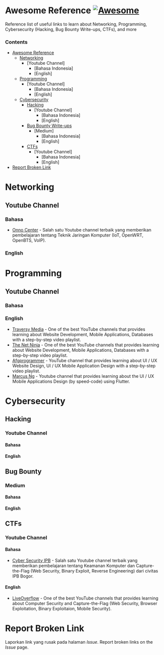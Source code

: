 # Awesome Reference [![Awesome](https://cdn.rawgit.com/sindresorhus/awesome/d7305f38d29fed78fa85652e3a63e154dd8e8829/media/badge.svg)](https://github.com/sindresorhus/awesome)
 Reference list of useful links to learn about Networking, Programming, Cybersecurity (Hacking, Bug Bounty Write-ups, CTFs), and more

### Contents

- [Awesome Reference](#awesome-reference)
  - [Networking](#networking)
    - [Youtube Channel]
      - [Bahasa Indonesia]
      - [English]
  - [Programming](#programming)
    - [Youtube Channel]
      - [Bahasa Indonesia]
      - [English]
  - [Cybersecurity](#cybersecurity)
    - [Hacking](#hacking)
      - [Youtube Channel]
        - [Bahasa Indonesia]
        - [English]
    - [Bug Bounty Write-ups](#bug-bounty)
      - [Medium]
        - [Bahasa Indonesia]
        - [English]
    - [CTFs](#ctfs)
      - [Youtube Channel]
        - [Bahasa Indonesia]
        - [English]
- [Report Broken Link](#report-broken-link)
      

# Networking

## Youtube Channel

### Bahasa

- [Onno Center](https://www.youtube.com/channel/UCvYfBQdMzsWTbNAsgJEC7Ig) - Salah satu Youtube channel terbaik yang memberikan pembelajaran tentang Teknik Jaringan Komputer (IoT, OpenWRT, OpenBTS, VoIP).

### English

# Programming

## Youtube Channel

### Bahasa

### English

- [Traversy Media](https://www.youtube.com/user/TechGuyWeb) - One of the best YouTube channels that provides learning about Website Development, Mobile Applications, Databases with a step-by-step video playlist.
- [The Net Ninja](https://www.youtube.com/channel/UCW5YeuERMmlnqo4oq8vwUpg) - One of the best YouTube channels that provides learning about Website Development, Mobile Applications, Databases with a step-by-step video playlist.
- [Afgprogrammer](https://www.youtube.com/channel/UCuXm84E6yWF0dIKmwvwc9sQ) - YouTube channel that provides learning about UI / UX Website Design, UI / UX Mobile Application Design with a step-by-step video playlist.
- [Marcus Ng](https://www.youtube.com/channel/UC6Dy0rQ6zDnQuHQ1EeErGUA) - Youtube channel that provides learning about the UI / UX Mobile Applications Design (by speed-code) using Flutter.

# Cybersecurity

## Hacking

### Youtube Channel

#### Bahasa

#### English

## Bug Bounty

### Medium

#### Bahasa

#### English

## CTFs

### Youtube Channel

#### Bahasa

- [Cyber Security IPB](https://www.youtube.com/channel/UCH6CPf10u9uQu3w1DRhOliw) - Salah satu Youtube channel terbaik yang memberikan pembelajaran tentang Keamanan Komputer dan Capture-the-Flag (Web Security, Binary Exploit, Reverse Engineering) dari civitas IPB Bogor.

#### English

- [LiveOverflow](https://www.youtube.com/channel/UClcE-kVhqyiHCcjYwcpfj9w) - One of the best YouTube channels that provides learning about Computer Security and Capture-the-Flag (Web Security, Browser Exploitation, Binary Exploitaion, Mobile Security).




# Report Broken Link

Laporkan link yang rusak pada halaman *Issue*.
Report broken links on the *Issue* page.
